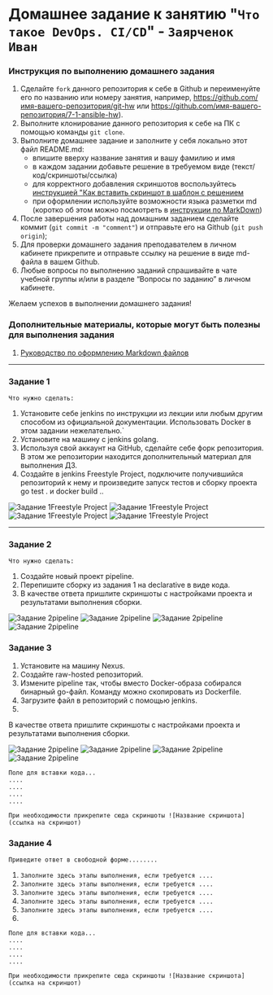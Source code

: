# Домашнее задание к занятию "`Что такое DevOps. СI/СD`" - `Заярченок Иван`


### Инструкция по выполнению домашнего задания

   1. Сделайте `fork` данного репозитория к себе в Github и переименуйте его по названию или номеру занятия, например, https://github.com/имя-вашего-репозитория/git-hw или  https://github.com/имя-вашего-репозитория/7-1-ansible-hw).
   2. Выполните клонирование данного репозитория к себе на ПК с помощью команды `git clone`.
   3. Выполните домашнее задание и заполните у себя локально этот файл README.md:
      - впишите вверху название занятия и вашу фамилию и имя
      - в каждом задании добавьте решение в требуемом виде (текст/код/скриншоты/ссылка)
      - для корректного добавления скриншотов воспользуйтесь [инструкцией "Как вставить скриншот в шаблон с решением](https://github.com/netology-code/sys-pattern-homework/blob/main/screen-instruction.md)
      - при оформлении используйте возможности языка разметки md (коротко об этом можно посмотреть в [инструкции  по MarkDown](https://github.com/netology-code/sys-pattern-homework/blob/main/md-instruction.md))
   4. После завершения работы над домашним заданием сделайте коммит (`git commit -m "comment"`) и отправьте его на Github (`git push origin`);
   5. Для проверки домашнего задания преподавателем в личном кабинете прикрепите и отправьте ссылку на решение в виде md-файла в вашем Github.
   6. Любые вопросы по выполнению заданий спрашивайте в чате учебной группы и/или в разделе “Вопросы по заданию” в личном кабинете.
   
Желаем успехов в выполнении домашнего задания!
   
### Дополнительные материалы, которые могут быть полезны для выполнения задания

1. [Руководство по оформлению Markdown файлов](https://gist.github.com/Jekins/2bf2d0638163f1294637#Code)

---

### Задание 1

`Что нужно сделать:`

1. Установите себе jenkins по инструкции из лекции или любым другим способом из официальной документации. Использовать Docker в этом задании нежелательно.`
2. Установите на машину с jenkins golang.
3. Используя свой аккаунт на GitHub, сделайте себе форк репозитория. В этом же репозитории находится дополнительный материал для выполнения ДЗ.
4. Создайте в jenkins Freestyle Project, подключите получившийся репозиторий к нему и произведите запуск тестов и сборку проекта go test . и docker build ..



![Задание 1Freestyle Project](https://github.com/vonoid/CICD/blob/dcd1f711bb0b3327fdba6c693989534e3963014a/11.jpg)
![Задание 1Freestyle Project](https://github.com/vonoid/CICD/blob/dcd1f711bb0b3327fdba6c693989534e3963014a/12.jpg)
![Задание 1Freestyle Project](https://github.com/vonoid/CICD/blob/dcd1f711bb0b3327fdba6c693989534e3963014a/13.jpg)
![Задание 1Freestyle Project](https://github.com/vonoid/CICD/blob/dcd1f711bb0b3327fdba6c693989534e3963014a/14.jpg)


---

### Задание 2

`Что нужно сделать:`

1. Создайте новый проект pipeline.
2. Перепишите сборку из задания 1 на declarative в виде кода.
3. В качестве ответа пришлите скриншоты с настройками проекта и результатами выполнения сборки.

![Задание 2pipeline](https://github.com/vonoid/CICD/blob/dcd1f711bb0b3327fdba6c693989534e3963014a/21.jpg)
![Задание 2pipeline](https://github.com/vonoid/CICD/blob/dcd1f711bb0b3327fdba6c693989534e3963014a/22.jpg)
![Задание 2pipeline](https://github.com/vonoid/CICD/blob/dcd1f711bb0b3327fdba6c693989534e3963014a/23.jpg)
![Задание 2pipeline](https://github.com/vonoid/CICD/blob/dcd1f711bb0b3327fdba6c693989534e3963014a/24.jpg)

### Задание 3

1. Установите на машину Nexus.
2. Создайте raw-hosted репозиторий.
3. Измените pipeline так, чтобы вместо Docker-образа собирался бинарный go-файл. Команду можно скопировать из Dockerfile.
4. Загрузите файл в репозиторий с помощью jenkins.
5. 
В качестве ответа пришлите скриншоты с настройками проекта и результатами выполнения сборки.

![Задание 2pipeline](https://github.com/vonoid/CICD/blob/dcd1f711bb0b3327fdba6c693989534e3963014a/31.jpg)
![Задание 2pipeline](https://github.com/vonoid/CICD/blob/dcd1f711bb0b3327fdba6c693989534e3963014a/32.jpg)
![Задание 2pipeline](https://github.com/vonoid/CICD/blob/dcd1f711bb0b3327fdba6c693989534e3963014a/33.jpg)
![Задание 2pipeline](https://github.com/vonoid/CICD/blob/dcd1f711bb0b3327fdba6c693989534e3963014a/34.jpg)

```
Поле для вставки кода...
....
....
....
....
```

`При необходимости прикрепитe сюда скриншоты
![Название скриншота](ссылка на скриншот)`

### Задание 4

`Приведите ответ в свободной форме........`

1. `Заполните здесь этапы выполнения, если требуется ....`
2. `Заполните здесь этапы выполнения, если требуется ....`
3. `Заполните здесь этапы выполнения, если требуется ....`
4. `Заполните здесь этапы выполнения, если требуется ....`
5. `Заполните здесь этапы выполнения, если требуется ....`
6. 

```
Поле для вставки кода...
....
....
....
....
```

`При необходимости прикрепитe сюда скриншоты
![Название скриншота](ссылка на скриншот)`
